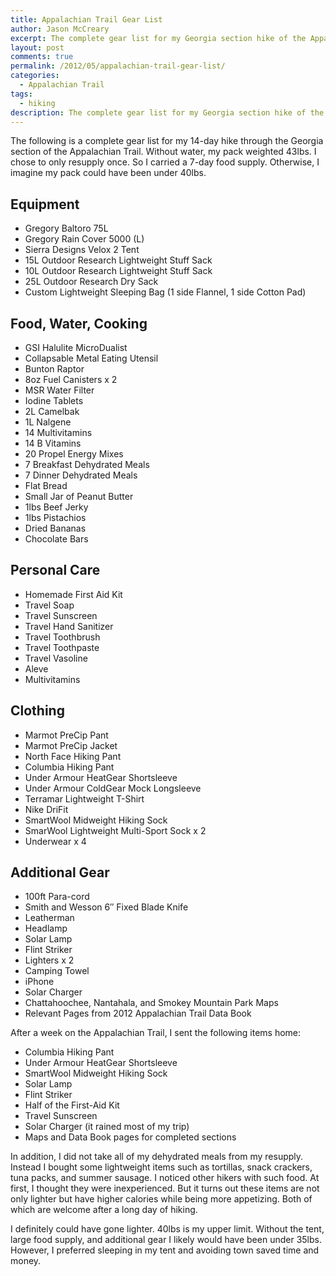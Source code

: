 ```yaml
---
title: Appalachian Trail Gear List
author: Jason McCreary
excerpt: The complete gear list for my Georgia section hike of the Appalachian Trail.
layout: post
comments: true
permalink: /2012/05/appalachian-trail-gear-list/
categories:
  - Appalachian Trail
tags:
  - hiking
description: The complete gear list for my Georgia section hike of the Appalachian Trail.
---
```

The following is a complete gear list for my 14-day hike through the Georgia section of the Appalachian Trail. Without water, my pack weighted 43lbs. I chose to only resupply once. So I carried a 7-day food supply. Otherwise, I imagine my pack could have been under 40lbs.

## Equipment

*   Gregory Baltoro 75L
*   Gregory Rain Cover 5000 (L)
*   Sierra Designs Velox 2 Tent
*   15L Outdoor Research Lightweight Stuff Sack
*   10L Outdoor Research Lightweight Stuff Sack
*   25L Outdoor Research Dry Sack
*   Custom Lightweight Sleeping Bag (1 side Flannel, 1 side Cotton Pad)

## Food, Water, Cooking

*   GSI Halulite MicroDualist
*   Collapsable Metal Eating Utensil
*   Bunton Raptor
*   8oz Fuel Canisters x 2
*   MSR Water Filter
*   Iodine Tablets
*   2L Camelbak
*   1L Nalgene
*   14 Multivitamins
*   14 B Vitamins
*   20 Propel Energy Mixes
*   7 Breakfast Dehydrated Meals
*   7 Dinner Dehydrated Meals
*   Flat Bread
*   Small Jar of Peanut Butter
*   1lbs Beef Jerky
*   1lbs Pistachios
*   Dried Bananas
*   Chocolate Bars

## Personal Care

*   Homemade First Aid Kit
*   Travel Soap
*   Travel Sunscreen
*   Travel Hand Sanitizer
*   Travel Toothbrush
*   Travel Toothpaste
*   Travel Vasoline
*   Aleve
*   Multivitamins

## Clothing

*   Marmot PreCip Pant
*   Marmot PreCip Jacket
*   North Face Hiking Pant
*   Columbia Hiking Pant
*   Under Armour HeatGear Shortsleeve
*   Under Armour ColdGear Mock Longsleeve
*   Terramar Lightweight T-Shirt
*   Nike DriFit
*   SmartWool Midweight Hiking Sock
*   SmarWool Lightweight Multi-Sport Sock x 2
*   Underwear x 4

## Additional Gear

*   100ft Para-cord
*   Smith and Wesson 6″ Fixed Blade Knife
*   Leatherman
*   Headlamp
*   Solar Lamp
*   Flint Striker
*   Lighters x 2
*   Camping Towel
*   iPhone
*   Solar Charger
*   Chattahoochee, Nantahala, and Smokey Mountain Park Maps
*   Relevant Pages from 2012 Appalachian Trail Data Book

After a week on the Appalachian Trail, I sent the following items home:

*   Columbia Hiking Pant
*   Under Armour HeatGear Shortsleeve
*   SmartWool Midweight Hiking Sock
*   Solar Lamp
*   Flint Striker
*   Half of the First-Aid Kit
*   Travel Sunscreen
*   Solar Charger (it rained most of my trip)
*   Maps and Data Book pages for completed sections

In addition, I did not take all of my dehydrated meals from my resupply. Instead I bought some lightweight items such as tortillas, snack crackers, tuna packs, and summer sausage. I noticed other hikers with such food. At first, I thought they were inexperienced. But it turns out these items are not only lighter but have higher calories while being more appetizing. Both of which are welcome after a long day of hiking.

I definitely could have gone lighter. 40lbs is my upper limit. Without the tent, large food supply, and additional gear I likely would have been under 35lbs. However, I preferred sleeping in my tent and avoiding town saved time and money.
